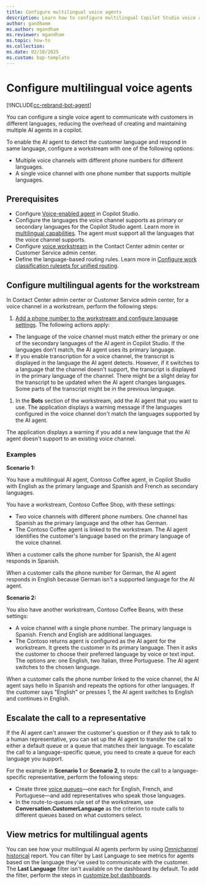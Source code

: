 ```yaml
---
title: Configure multilingual voice agents
description: Learn how to configure multilingual Copilot Studio voice agent.
author: gandhamm
ms.author: mgandham 
ms.reviewer: mgandham
ms.topic: how-to 
ms.collection: 
ms.date: 02/18/2025
ms.custom: bap-template 
---
```



# Configure multilingual voice agents

[!INCLUDE[cc-rebrand-bot-agent](../includes/cc-rebrand-bot-agent.md)]


You can configure a single voice agent to communicate with customers in different languages, reducing the overhead of creating and maintaining multiple AI agents in a copilot.

To enable the AI agent to detect the customer language and respond in same language, configure a workstream with one of the following options:

- Multiple voice channels with different phone numbers for different languages.
- A single voice channel with one phone number that supports multiple languages.

## Prerequisites

- Configure [Voice-enabled agent](/microsoft-copilot-studio/voice-build-from-template) in Copilot Studio.
- Configure the languages the voice channel supports as  primary or secondary languages for the Copilot Studio agent. Learn more in [multilingual capabilities](/microsoft-copilot-studio/multilingual). The agent must support all the languages that the voice channel supports.
- Configure [voice workstream](/dynamics365/customer-service/administer/voice-channel-inbound-calling#set-up-a-voice-workstream?context=/dynamics365/contact-center/context/administer-context) in the Contact Center admin center or Customer Service admin center.
- Define the language-based routing rules. Learn more in [Configure work classification rulesets for unified routing](/dynamics365/customer-service/administer/configure-work-classification?context=/dynamics365/contact-center/context/administer-context).

## Configure multilingual agents for the workstream

In Contact Center admin center or Customer Service admin center, for a voice channel in a workstream, perform the following steps:

1. [Add a phone number to the workstream and configure language settings](/dynamics365/customer-service/administer/voice-channel-inbound-calling#add-a-phone-number-to-the-workstream-and-configure-language-settings?context=/dynamics365/contact-center/context/administer-context). The following actions apply:
  - The language of the voice channel must match either the primary or one of the secondary languages of the AI agent in Copilot Studio. If the languages don't match, the AI agent uses its primary language.
  -  If you enable transcription for a voice channel, the transcript is displayed in the language the AI agent detects. However, if it switches to a language that the channel doesn't support, the transcript is displayed in the primary language of the channel. There might be a slight delay for the transcript to be updated when the AI agent changes languages. Some parts of the transcript might be in the previous language.
1. In the **Bots** section of the workstream, add the AI agent that you want to use. The application displays a warning message if the languages configured in the voice channel don't match the languages supported by the AI agent.

The application displays a warning if you add a new language that the AI agent doesn't support to an existing voice channel.


### Examples

**Scenario 1:** 

You have a multilingual AI agent, Contoso Coffee agent, in Copilot Studio with English as the primary language and Spanish and French as secondary languages.

You have a workstream, Contoso Coffee Shop, with these settings:
 - Two voice channels with different phone numbers. One channel has Spanish as the primary language and the other has German.
 - The Contoso Coffee agent is linked to the workstream. The AI agent identifies the customer's language based on the primary language of the voice channel.

When a customer calls the phone number for Spanish, the AI agent responds in Spanish.

When a customer calls the phone number for German, the AI agent responds in English because German isn't a supported language for the AI agent. 

**Scenario 2:**

You also have another workstream, Contoso Coffee Beans, with these settings:
 - A voice channel with a single phone number. The primary language is Spanish. French and English are additional languages.
 - The Contoso returns agent is configured as the AI agent for the workstream. It greets the customer in its primary language. Then it asks the customer to choose their preferred language by voice or text input. The options are: one English, two Italian, three Portuguese. The AI agent switches to the chosen language.

When a customer calls the phone number linked to the voice channel, the AI agent says hello in Spanish and repeats the options for other languages. If the customer says "English" or presses 1, the AI agent switches to English and continues in English.

## Escalate the call to a representative

If the AI agent can't answer the customer's question or if they ask to talk to a human representative, you can set up the AI agent to transfer the call to either a default queue or a queue that matches their language. To escalate the call to a language-specific queue, you need to create a queue for each language you support.

For the example in **Scenario 1** or **Scenario 2**, to route the call to a language-specific representative, perform the following steps:

- Create three [voice queues](/dynamics365/customer-service/administer/queues-omnichannel?context=/dynamics365/contact-center/context/administer-context)—one each for English, French, and Portuguese—and add representatives who speak those languages.
- In the route-to-queues rule set of the workstream, use **Conversation.CustomerLanguage** as the criterion to route calls to different queues based on what customers select.

## View metrics for multilingual agents

You can see how your multilingual AI agents perform by using [Omnichannel historical](/dynamics365/customer-service/use/oc-bot-dashboard?context=/dynamics365/contact-center/context/use-context) report. You can filter by Last Language to see metrics for agents based on the language they've used to communicate with the customer. The **Last Language** filter isn't available on the dashboard by default. To add the filter, perform the steps in [customize bot dashboards](../use/customize-agent-dashboard.md).